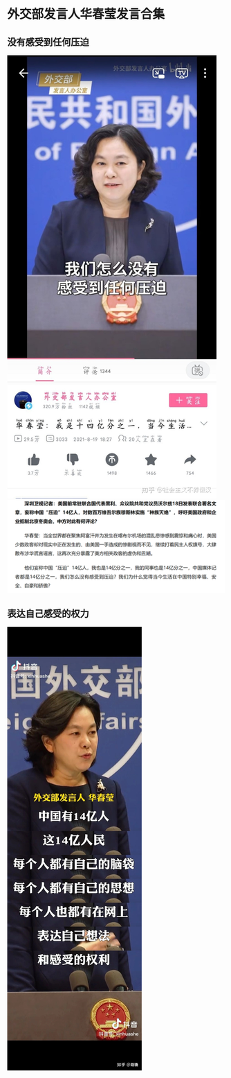 # 外交部发言人华春莹发言合集

## 没有感受到任何压迫

![image](没有感受到任何压迫1.png)
![image](没有感受到任何压迫2.png)

## 表达自己感受的权力

![image](表达自己感受的权利.JPG)
